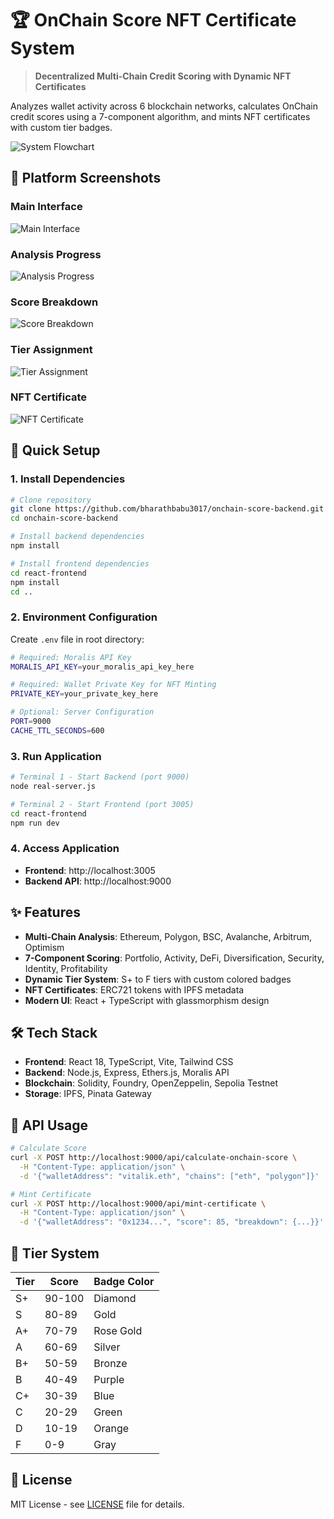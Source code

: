 # 🏆 OnChain Score NFT Certificate System

> **Decentralized Multi-Chain Credit Scoring with Dynamic NFT Certificates**

Analyzes wallet activity across 6 blockchain networks, calculates OnChain credit scores using a 7-component algorithm, and mints NFT certificates with custom tier badges.

![System Flowchart](./flowchart/onchain-score-flowchart.png)

## 📸 Platform Screenshots

### Main Interface
![Main Interface](./screenshots/main-interface.png)

### Analysis Progress
![Analysis Progress](./screenshots/analysis-progress.png)

### Score Breakdown
![Score Breakdown](./screenshots/score-breakdown.png)

### Tier Assignment
![Tier Assignment](./screenshots/tier-assignment.png)

### NFT Certificate
![NFT Certificate](./screenshots/nft-certificate.png)

## 🚀 Quick Setup

### 1. Install Dependencies
```bash
# Clone repository
git clone https://github.com/bharathbabu3017/onchain-score-backend.git
cd onchain-score-backend

# Install backend dependencies
npm install

# Install frontend dependencies
cd react-frontend
npm install
cd ..
```

### 2. Environment Configuration
Create `.env` file in root directory:

```bash
# Required: Moralis API Key
MORALIS_API_KEY=your_moralis_api_key_here

# Required: Wallet Private Key for NFT Minting
PRIVATE_KEY=your_private_key_here

# Optional: Server Configuration
PORT=9000
CACHE_TTL_SECONDS=600
```

### 3. Run Application
```bash
# Terminal 1 - Start Backend (port 9000)
node real-server.js

# Terminal 2 - Start Frontend (port 3005)
cd react-frontend
npm run dev
```

### 4. Access Application
- **Frontend**: http://localhost:3005
- **Backend API**: http://localhost:9000

## ✨ Features

- **Multi-Chain Analysis**: Ethereum, Polygon, BSC, Avalanche, Arbitrum, Optimism
- **7-Component Scoring**: Portfolio, Activity, DeFi, Diversification, Security, Identity, Profitability
- **Dynamic Tier System**: S+ to F tiers with custom colored badges
- **NFT Certificates**: ERC721 tokens with IPFS metadata
- **Modern UI**: React + TypeScript with glassmorphism design

## 🛠 Tech Stack

- **Frontend**: React 18, TypeScript, Vite, Tailwind CSS
- **Backend**: Node.js, Express, Ethers.js, Moralis API
- **Blockchain**: Solidity, Foundry, OpenZeppelin, Sepolia Testnet
- **Storage**: IPFS, Pinata Gateway

## 🔧 API Usage

```bash
# Calculate Score
curl -X POST http://localhost:9000/api/calculate-onchain-score \
  -H "Content-Type: application/json" \
  -d '{"walletAddress": "vitalik.eth", "chains": ["eth", "polygon"]}'

# Mint Certificate
curl -X POST http://localhost:9000/api/mint-certificate \
  -H "Content-Type: application/json" \
  -d '{"walletAddress": "0x1234...", "score": 85, "breakdown": {...}}'
```

## 🏅 Tier System

| Tier | Score | Badge Color |
|------|-------|-------------|
| S+ | 90-100 | Diamond |
| S | 80-89 | Gold |
| A+ | 70-79 | Rose Gold |
| A | 60-69 | Silver |
| B+ | 50-59 | Bronze |
| B | 40-49 | Purple |
| C+ | 30-39 | Blue |
| C | 20-29 | Green |
| D | 10-19 | Orange |
| F | 0-9 | Gray |

## 📝 License

MIT License - see [LICENSE](LICENSE) file for details.
